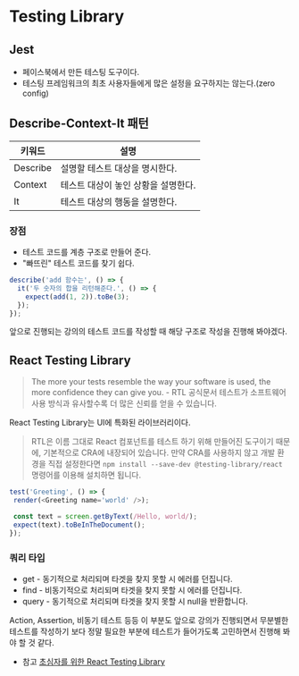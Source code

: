# Testing Library

## Jest

- 페이스북에서 만든 테스팅 도구이다.
- 테스팅 프레임워크의 최초 사용자들에게 많은 설정을 요구하지는 않는다.(zero config)

## Describe-Context-It 패턴

|키워드|설명|
|---|---|
|Describe|설명할 테스트 대상을 명시한다.|
|Context|테스트 대상이 놓인 상황을 설명한다.|
|It|테스트 대상의 행동을 설명한다.|

### 장점

- 테스트 코드를 계층 구조로 만들어 준다.
- "빠뜨린" 테스트 코드를 찾기 쉽다.

```typescript
describe('add 함수는', () => {
  it('두 숫자의 합을 리턴해준다.', () => {
    expect(add(1, 2)).toBe(3);
  });
});
```

앞으로 진행되는 강의의 테스트 코드를 작성할 때 해당 구조로 작성을 진행해 봐야겠다.

## React Testing Library

> The more your tests resemble the way your software is used,
> the more confidence they can give you. - RTL 공식문서
> 테스트가 소프트웨어 사용 방식과 유사할수록 더 많은 신뢰를 얻을 수 있습니다.

React Testing Library는 UI에 특화된 라이브러리이다.

> RTL은 이름 그대로 React 컴포넌트를 테스트 하기 위해 만들어진 도구이기 때문에,
> 기본적으로 CRA에 내장되어 있습니다. 만약 CRA를 사용하지 않고 개발 환경을 직접 설정한다면
> `npm install --save-dev @testing-library/react` 명령어를 이용해 설치하면 됩니다.

```typescript
test('Greeting', () => {
 render(<Greeting name='world' />);

 const text = screen.getByText(/Hello, world/);
 expect(text).toBeInTheDocument();
});
```

### 쿼리 타입

- get - 동기적으로 처리되며 타겟을 찾지 못할 시 에러를 던집니다.
- find - 비동기적으로 처리되며 타겟을 찾지 못할 시 에러를 던집니다.
- query - 동기적으로 처리되며 타겟을 찾지 못할 시 null을 반환합니다.

Action, Assertion, 비동기 테스트 등등 이 부분도 앞으로 강의가 진행되면서 무분별한 테스트를
작성하기 보다 정말 필요한 부분에 테스트가 들어가도록 고민하면서 진행해 봐야 할 것 같다.

- 참고
[초심자를 위한 React Testing Library](https://tecoble.techcourse.co.kr/post/2021-10-22-react-testing-library/)
